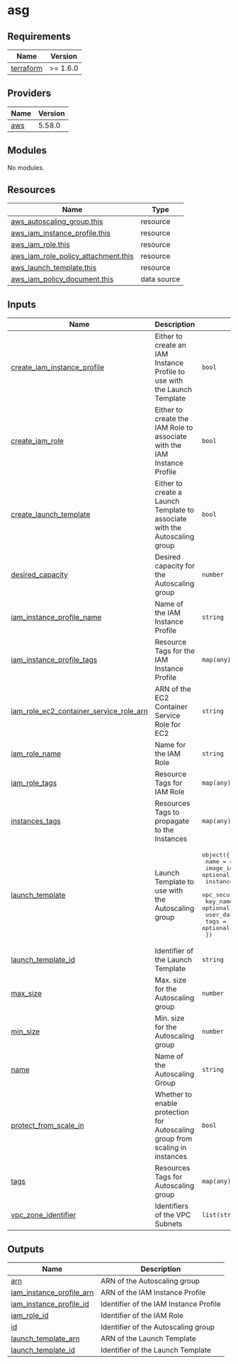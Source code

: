 <!-- BEGIN_TF_DOCS -->
# asg

## Requirements

| Name | Version |
|------|---------|
| <a name="requirement_terraform"></a> [terraform](#requirement\_terraform) | >= 1.6.0 |

## Providers

| Name | Version |
|------|---------|
| <a name="provider_aws"></a> [aws](#provider\_aws) | 5.58.0 |

## Modules

No modules.

## Resources

| Name | Type |
|------|------|
| [aws_autoscaling_group.this](https://registry.terraform.io/providers/hashicorp/aws/latest/docs/resources/autoscaling_group) | resource |
| [aws_iam_instance_profile.this](https://registry.terraform.io/providers/hashicorp/aws/latest/docs/resources/iam_instance_profile) | resource |
| [aws_iam_role.this](https://registry.terraform.io/providers/hashicorp/aws/latest/docs/resources/iam_role) | resource |
| [aws_iam_role_policy_attachment.this](https://registry.terraform.io/providers/hashicorp/aws/latest/docs/resources/iam_role_policy_attachment) | resource |
| [aws_launch_template.this](https://registry.terraform.io/providers/hashicorp/aws/latest/docs/resources/launch_template) | resource |
| [aws_iam_policy_document.this](https://registry.terraform.io/providers/hashicorp/aws/latest/docs/data-sources/iam_policy_document) | data source |

## Inputs

| Name | Description | Type | Default | Required |
|------|-------------|------|---------|:--------:|
| <a name="input_create_iam_instance_profile"></a> [create\_iam\_instance\_profile](#input\_create\_iam\_instance\_profile) | Either to create an IAM Instance Profile to use with the Launch Template | `bool` | `true` | no |
| <a name="input_create_iam_role"></a> [create\_iam\_role](#input\_create\_iam\_role) | Either to create the IAM Role to associate with the IAM Instance Profile | `bool` | `true` | no |
| <a name="input_create_launch_template"></a> [create\_launch\_template](#input\_create\_launch\_template) | Either to create a Launch Template to associate with the Autoscaling group | `bool` | `true` | no |
| <a name="input_desired_capacity"></a> [desired\_capacity](#input\_desired\_capacity) | Desired capacity for the Autoscaling group | `number` | n/a | yes |
| <a name="input_iam_instance_profile_name"></a> [iam\_instance\_profile\_name](#input\_iam\_instance\_profile\_name) | Name of the IAM Instance Profile | `string` | `null` | no |
| <a name="input_iam_instance_profile_tags"></a> [iam\_instance\_profile\_tags](#input\_iam\_instance\_profile\_tags) | Resource Tags for the IAM Instance Profile | `map(any)` | `{}` | no |
| <a name="input_iam_role_ec2_container_service_role_arn"></a> [iam\_role\_ec2\_container\_service\_role\_arn](#input\_iam\_role\_ec2\_container\_service\_role\_arn) | ARN of the EC2 Container Service Role for EC2 | `string` | n/a | yes |
| <a name="input_iam_role_name"></a> [iam\_role\_name](#input\_iam\_role\_name) | Name for the IAM Role | `string` | `null` | no |
| <a name="input_iam_role_tags"></a> [iam\_role\_tags](#input\_iam\_role\_tags) | Resource Tags for IAM Role | `map(any)` | `{}` | no |
| <a name="input_instances_tags"></a> [instances\_tags](#input\_instances\_tags) | Resources Tags to propagate to the Instances | `map(any)` | `{}` | no |
| <a name="input_launch_template"></a> [launch\_template](#input\_launch\_template) | Launch Template to use with the Autoscaling group | <pre>object({<br>    name                   = optional(string, "")<br>    image_id               = optional(string, "")<br>    instance_type          = optional(string, "")<br>    vpc_security_group_ids = optional(list(string), [])<br>    key_name               = optional(string, "")<br>    user_data              = optional(string, "")<br>    tags                   = optional(map(any), {})<br>  })</pre> | `{}` | no |
| <a name="input_launch_template_id"></a> [launch\_template\_id](#input\_launch\_template\_id) | Identifier of the Launch Template | `string` | `null` | no |
| <a name="input_max_size"></a> [max\_size](#input\_max\_size) | Max. size for the Autoscaling group | `number` | n/a | yes |
| <a name="input_min_size"></a> [min\_size](#input\_min\_size) | Min. size for the Autoscaling group | `number` | n/a | yes |
| <a name="input_name"></a> [name](#input\_name) | Name of the Autoscaling Group | `string` | n/a | yes |
| <a name="input_protect_from_scale_in"></a> [protect\_from\_scale\_in](#input\_protect\_from\_scale\_in) | Whether to enable protection for Autoscaling group from scaling in instances | `bool` | `false` | no |
| <a name="input_tags"></a> [tags](#input\_tags) | Resources Tags for Autoscaling group | `map(any)` | `{}` | no |
| <a name="input_vpc_zone_identifier"></a> [vpc\_zone\_identifier](#input\_vpc\_zone\_identifier) | Identifiers of the VPC Subnets | `list(string)` | n/a | yes |

## Outputs

| Name | Description |
|------|-------------|
| <a name="output_arn"></a> [arn](#output\_arn) | ARN of the Autoscaling group |
| <a name="output_iam_instance_profile_arn"></a> [iam\_instance\_profile\_arn](#output\_iam\_instance\_profile\_arn) | ARN of the IAM Instance Profile |
| <a name="output_iam_instance_profile_id"></a> [iam\_instance\_profile\_id](#output\_iam\_instance\_profile\_id) | Identifier of the IAM Instance Profile |
| <a name="output_iam_role_id"></a> [iam\_role\_id](#output\_iam\_role\_id) | Identifier of the IAM Role |
| <a name="output_id"></a> [id](#output\_id) | Identifier of the Autoscaling group |
| <a name="output_launch_template_arn"></a> [launch\_template\_arn](#output\_launch\_template\_arn) | ARN of the Launch Template |
| <a name="output_launch_template_id"></a> [launch\_template\_id](#output\_launch\_template\_id) | Identifier of the Launch Template |
<!-- END_TF_DOCS -->

